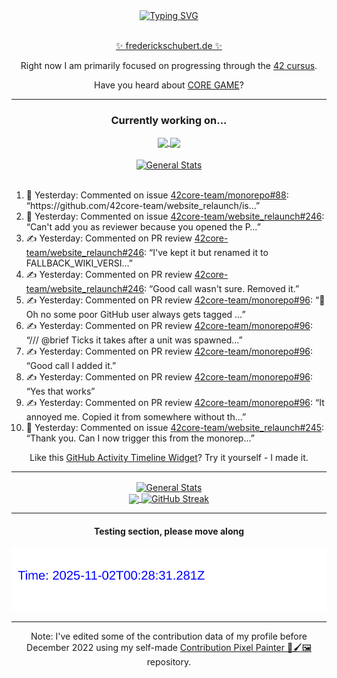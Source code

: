 <div align="center">
	<a href="https://git.io/typing-svg"><img src="https://readme-typing-svg.demolab.com?font=Fira+Code&size=30&pause=1000&color=70A5FD&background=1A1B27&center=true&vCenter=true&repeat=false&random=false&width=550&lines=%F0%9F%91%8B+Hello+World!+I'm+Freddy!+%F0%9F%96%96" alt="Typing SVG" /></a>
</div>
<br>
<div align="center">
	<p></p><a href="https://frederickschubert.de">✨ frederickschubert.de ✨</a></p>
	<p>Right now I am primarily focused on progressing through the <a href="https://github.com/FreddyMSchubert/42_cursus">42 cursus</a>.</p>
	<p>Have you heard about <a href="https://coregame.de/">CORE GAME</a>?</p>
</div>

<hr>

<div align="center">

### Currently working on...

<!-- [![current_repo](https://github-readme-stats.vercel.app/api/pin/?username=FreddyMSchubert&repo=Crafty_Concoctions&theme=tokyonight)](https://github.com/FreddyMSchubert/Crafty_Concoctions) -->

<div align="center">
	<a href="https://github.com/Reptudn/42_transcendence" target="_blank">
		<img align="center" src="https://github-readme-stats.vercel.app/api/pin/?username=Reptudn&repo=42_transcendence&theme=tokyonight" />
	</a>
	<a href="https://github.com/42core-team/monorepo" target="_blank">
		<img align="center" src="https://github-readme-stats.vercel.app/api/pin/?username=42core-team&repo=monorepo&theme=tokyonight" />
	</a>
</div>

<br>

<div align="center">
	<a href="https://github.com/FreddyMSchubert/42_cursus" target="_blank">
		<img align="center" src="https://github-readme-stats.vercel.app/api/pin/?username=FreddyMSchubert&repo=42_cursus&theme=tokyonight" alt="General Stats" />
	</a>
</div>

<br>

<div align="left">
<ol>
<!-- ACTIVITY:START -->
<li>💬 Yesterday: Commented on issue <a href="https://github.com/42core-team/monorepo/issues/88#issuecomment-3286797979">42core-team/monorepo#88</a>: “https://github.com/42core-team/website_relaunch/is…”</li>
<li>💬 Yesterday: Commented on issue <a href="https://github.com/42core-team/website_relaunch/pull/246#issuecomment-3286324726">42core-team/website_relaunch#246</a>: “Can't add you as reviewer because you opened the P…”</li>
<li>✍️ Yesterday: Commented on PR review <a href="https://github.com/42core-team/website_relaunch/pull/246#discussion_r2345034228">42core-team/website_relaunch#246</a>: “I've kept it but renamed it to FALLBACK_WIKI_VERSI…”</li>
<li>✍️ Yesterday: Commented on PR review <a href="https://github.com/42core-team/website_relaunch/pull/246#discussion_r2345029921">42core-team/website_relaunch#246</a>: “Good call wasn't sure. Removed it.”</li>
<li>✍️ Yesterday: Commented on PR review <a href="https://github.com/42core-team/monorepo/pull/96#discussion_r2345013016">42core-team/monorepo#96</a>: “🥶 Oh no some poor GitHub user always gets tagged …”</li>
<li>✍️ Yesterday: Commented on PR review <a href="https://github.com/42core-team/monorepo/pull/96#discussion_r2345011328">42core-team/monorepo#96</a>: “/// @brief Ticks it takes after a unit was spawned…”</li>
<li>✍️ Yesterday: Commented on PR review <a href="https://github.com/42core-team/monorepo/pull/96#discussion_r2345008250">42core-team/monorepo#96</a>: “Good call I added it.”</li>
<li>✍️ Yesterday: Commented on PR review <a href="https://github.com/42core-team/monorepo/pull/96#discussion_r2344985601">42core-team/monorepo#96</a>: “Yes that works”</li>
<li>✍️ Yesterday: Commented on PR review <a href="https://github.com/42core-team/monorepo/pull/96#discussion_r2344984548">42core-team/monorepo#96</a>: “It annoyed me. Copied it from somewhere without th…”</li>
<li>💬 Yesterday: Commented on issue <a href="https://github.com/42core-team/website_relaunch/issues/245#issuecomment-3286235442">42core-team/website_relaunch#245</a>: “Thank you. Can I now trigger this from the monorep…”</li>
<!-- ACTIVITY:END -->
</ol>
</div>

Like this [GitHub Activity Timeline Widget](https://github.com/FreddyMSchubert/github-activity-timeline)? Try it yourself - I made it.

<hr>

<div align="center">
	<a href="https://github.com/anuraghazra/github-readme-stats" target="_blank">
		<img height=200 align="center" src="https://github-readme-stats.vercel.app/api?username=FreddyMSchubert&show_icons=true&theme=tokyonight&card_width=650" alt="General Stats" />
	</a>
</div>

<div align="center">
	<a href="https://github.com/anuraghazra/github-readme-stats" target="_blank">
		<img height=200 align="center" src="https://github-readme-stats.vercel.app/api/top-langs/?username=FreddyMSchubert&layout=donut&theme=tokyonight&card_width=320">
	</a>
	<a href="https://github.com/DenverCoder1/github-readme-streak-stats" target="_blank">
		<img height=200 align="center" src="https://streak-stats.demolab.com?user=FreddyMSchubert&theme=tokyonight&date_format=j%20M%5B%20Y%5D&card_width=320&card_height=200&hide_total_contributions=true" alt="GitHub Streak" />
	</a>
</div>

<hr>

#### Testing section, please move along

![GitHub Defenders SVG](https://github.com/FreddyMSchubert/FreddyMSchubert/blob/github_defenders_output/output.svg)

<hr>

Note: I've edited some of the contribution data of my profile before December 2022 using my self-made [Contribution Pixel Painter 🎨🖌️🖼️](https://github.com/FreddyMSchubert/contribution-pixel-painter) repository.
